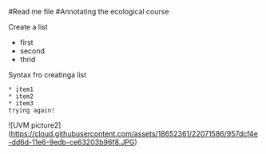 #Read me file
#Annotating the ecological course

Create a list
* first      
* second      
* thrid  

Syntax fro creatinga  list
```
* item1      
* item2   
* item3   
trying again!

```
![UVM picture2] (https://cloud.githubusercontent.com/assets/18652361/22071586/957dcf4e-dd6d-11e6-9edb-ce63203b96f8.JPG)
